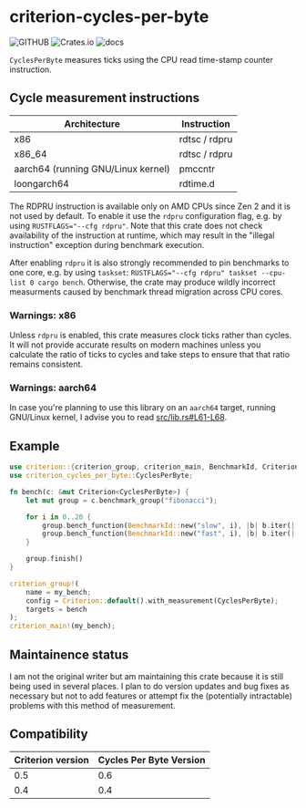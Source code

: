# criterion-cycles-per-byte

![GITHUB](https://img.shields.io/github/last-commit/wainwrightmark/criterion-cycles-per-byte)
![Crates.io](https://img.shields.io/crates/v/criterion-cycles-per-byte)
![docs](https://img.shields.io/docsrs/criterion-cycles-per-byte)


`CyclesPerByte` measures ticks using the CPU read time-stamp counter instruction.

## Cycle measurement instructions

| Architecture |  Instruction  |
| ------------ | ------------- |
| x86          | rdtsc / rdpru |
| x86_64       | rdtsc / rdpru |
| aarch64 (running GNU/Linux kernel)     | pmccntr     |
| loongarch64  | rdtime.d      |

The RDPRU instruction is available only on AMD CPUs since Zen 2 and it is not used by default.
To enable it use the `rdpru` configuration flag, e.g. by using `RUSTFLAGS="--cfg rdpru"`.
Note that this crate does not check availability of the instruction at runtime,
which may result in the "illegal instruction" exception during benchmark execution.

After enabling `rdpru` it is also strongly recommended to pin benchmarks to one core, e.g. by using
`taskset`: `RUSTFLAGS="--cfg rdpru" taskset --cpu-list 0 cargo bench`. Otherwise, the crate may
produce wildly incorrect measurments caused by benchmark thread migration across CPU cores.

### Warnings: x86

Unless `rdpru` is enabled, this crate measures clock ticks rather than cycles.
It will not provide accurate results on modern machines unless you calculate the ratio of ticks
to cycles and take steps to ensure that that ratio remains consistent.

### Warnings: aarch64

In case you're planning to use this library on an `aarch64` target, running GNU/Linux kernel,
I advise you to read [src/lib.rs#L61-L68](src/lib.rs#L61-L68).

## Example

```rust
use criterion::{criterion_group, criterion_main, BenchmarkId, Criterion};
use criterion_cycles_per_byte::CyclesPerByte;

fn bench(c: &mut Criterion<CyclesPerByte>) {
    let mut group = c.benchmark_group("fibonacci");

    for i in 0..20 {
        group.bench_function(BenchmarkId::new("slow", i), |b| b.iter(|| fibonacci_slow(i)));
        group.bench_function(BenchmarkId::new("fast", i), |b| b.iter(|| fibonacci_fast(i)));
    }

    group.finish()
}

criterion_group!(
    name = my_bench;
    config = Criterion::default().with_measurement(CyclesPerByte);
    targets = bench
);
criterion_main!(my_bench);
```

## Maintainence status

I am not the original writer but am maintaining this crate because it is still being used
in several places. I plan to do version updates and bug fixes as necessary but not to add
features or attempt fix the (potentially intractable) problems with this method of measurement.


## Compatibility

| Criterion version | Cycles Per Byte Version |
|-------------------|-------------------------|
| 0.5               | 0.6                     |
| 0.4               | 0.4                     |